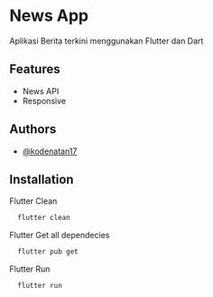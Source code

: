 
# News App

Aplikasi Berita terkini menggunakan Flutter dan Dart
## Features

- News API
- Responsive

## Authors

- [@kodenatan17](https://www.github.com/kodenatan17)
## Installation

Flutter Clean

```bash
  flutter clean
```

Flutter Get all dependecies

```bash
  flutter pub get
```

Flutter Run

```bash
  flutter run
```
